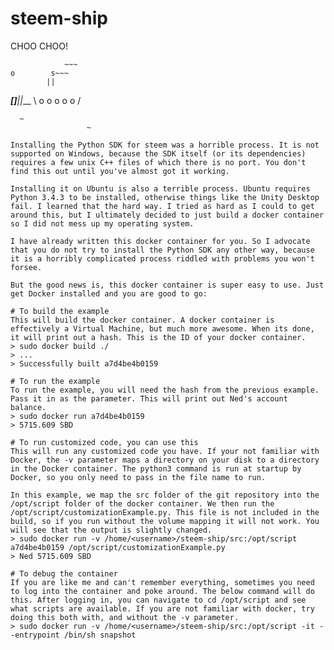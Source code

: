 # steem-ship

CHOO CHOO!

                ~~~ 
    o        s~~~
            ||    
   ____[]___||___
   \  o o o o o /
~~~~\__________/-x~~~~
  ~
                 ~

Installing the Python SDK for steem was a horrible process. It is not supported on Windows, because the SDK itself (or its dependencies) requires a few unix C++ files of which there is no port. You don't find this out until you've almost got it working.

Installing it on Ubuntu is also a terrible process. Ubuntu requires Python 3.4.3 to be installed, otherwise things like the Unity Desktop fail. I learned that the hard way. I tried as hard as I could to get around this, but I ultimately decided to just build a docker container so I did not mess up my operating system.

I have already written this docker container for you. So I advocate that you do not try to install the Python SDK any other way, because it is a horribly complicated process riddled with problems you won't forsee.

But the good news is, this docker container is super easy to use. Just get Docker installed and you are good to go:

# To build the example
This will build the docker container. A docker container is effectively a Virtual Machine, but much more awesome. When its done, it will print out a hash. This is the ID of your docker container.
> sudo docker build ./
> ...
> Successfully built a7d4be4b0159

# To run the example
To run the example, you will need the hash from the previous example. Pass it in as the parameter. This will print out Ned's account balance.
> sudo docker run a7d4be4b0159
> 5715.609 SBD

# To run customized code, you can use this
This will run any customized code you have. If your not familiar with Docker, the -v parameter maps a directory on your disk to a directory in the Docker container. The python3 command is run at startup by Docker, so you only need to pass in the file name to run.

In this example, we map the src folder of the git repository into the /opt/script folder of the docker container. We then run the /opt/script/customizationExample.py. This file is not included in the build, so if you run without the volume mapping it will not work. You will see that the output is slightly changed.
> sudo docker run -v /home/<username>/steem-ship/src:/opt/script a7d4be4b0159 /opt/script/customizationExample.py
> Ned 5715.609 SBD

# To debug the container
If you are like me and can't remember everything, sometimes you need to log into the container and poke around. The below command will do this. After logging in, you can navigate to cd /opt/script and see what scripts are available. If you are not familiar with docker, try doing this both with, and without the -v parameter.
> sudo docker run -v /home/<username>/steem-ship/src:/opt/script -it --entrypoint /bin/sh snapshot

